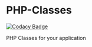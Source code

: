 # PHP-Classes

[![Codacy Badge](https://api.codacy.com/project/badge/Grade/28dbd673e0674460b23aa2734cbe4ff3)](https://app.codacy.com/manual/LasVegasCoder/PHP-Classes?utm_source=github.com&utm_medium=referral&utm_content=LasVegasCoder/PHP-Classes&utm_campaign=Badge_Grade_Dashboard)

PHP Classes for your application
